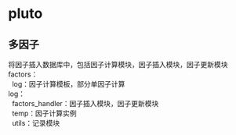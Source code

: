 # pluto
## 多因子
将因子插入数据库中，包括因子计算模块，因子插入模块，因子更新模块<br>
factors：<br>
   log：因子计算模板，部分单因子计算<br>
log：<br>
   factors_handler：因子插入模块，因子更新模块<br>
   temp：因子计算实例<br>
   utils：记录模块<br>
